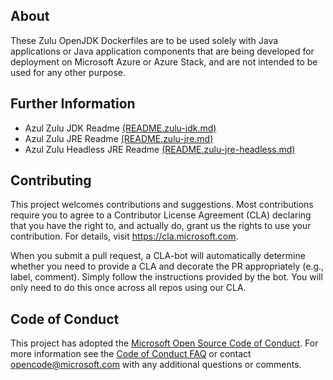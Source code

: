 ## About
These Zulu OpenJDK Dockerfiles are to be used solely with Java applications
or Java application components that are being developed for deployment on Microsoft
Azure or Azure Stack, and are not intended to be used for any other purpose.

## Further Information
* Azul Zulu JDK Readme [(README.zulu-jdk.md)][zulu-jdk]
* Azul Zulu JRE Readme [(README.zulu-jre.md)][zulu-jre]
* Azul Zulu Headless JRE Readme [(README.zulu-jre-headless.md)][zulu-jre-headless]

[zulu-jdk]:https://github.com/tkarbowski/mcr/tree/patch-1/teams/java/README.zulu-jdk.md
[zulu-jre]:https://github.com/tkarbowski/mcr/tree/patch-1/teams/java/README.zulu-jre.md
[zulu-jre-headless]:https://github.com/tkarbowski/mcr/tree/patch-1/teams/java/README.zulu-jre-headless.md

## Contributing
This project welcomes contributions and suggestions.  Most contributions require you to agree to a
Contributor License Agreement (CLA) declaring that you have the right to, and actually do, grant us
the rights to use your contribution. For details, visit https://cla.microsoft.com.
 
When you submit a pull request, a CLA-bot will automatically determine whether you need to provide
a CLA and decorate the PR appropriately (e.g., label, comment). Simply follow the instructions
provided by the bot. You will only need to do this once across all repos using our CLA.
 
## Code of Conduct
This project has adopted the [Microsoft Open Source Code of Conduct](https://opensource.microsoft.com/codeofconduct/). For more information see the [Code of Conduct FAQ](https://opensource.microsoft.com/codeofconduct/faq/) or contact [opencode@microsoft.com](mailto:opencode@microsoft.com) with any additional questions or comments.

